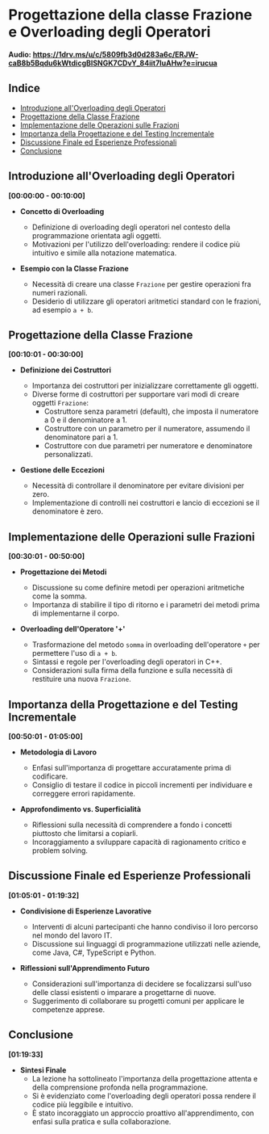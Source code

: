 # Progettazione della classe Frazione e Overloading degli Operatori

**Audio: <https://1drv.ms/u/c/5809fb3d0d283a6c/ERJW-caB8b5Bqdu6kWtdicgBISNGK7CDvY_84iit7IuAHw?e=irucua>**

## Indice

- [Introduzione all'Overloading degli Operatori](#introduzione-alloverloading-degli-operatori)
- [Progettazione della Classe Frazione](#progettazione-della-classe-frazione)
- [Implementazione delle Operazioni sulle Frazioni](#implementazione-delle-operazioni-sulle-frazioni)
- [Importanza della Progettazione e del Testing Incrementale](#importanza-della-progettazione-e-del-testing-incrementale)
- [Discussione Finale ed Esperienze Professionali](#discussione-finale-ed-esperienze-professionali)
- [Conclusione](#conclusione)

## Introduzione all'Overloading degli Operatori

**[00:00:00 - 00:10:00]**

- **Concetto di Overloading**
  - Definizione di overloading degli operatori nel contesto della programmazione orientata agli oggetti.
  - Motivazioni per l'utilizzo dell'overloading: rendere il codice più intuitivo e simile alla notazione matematica.

- **Esempio con la Classe Frazione**
  - Necessità di creare una classe `Frazione` per gestire operazioni fra numeri razionali.
  - Desiderio di utilizzare gli operatori aritmetici standard con le frazioni, ad esempio `a + b`.

## Progettazione della Classe Frazione

**[00:10:01 - 00:30:00]**

- **Definizione dei Costruttori**
  - Importanza dei costruttori per inizializzare correttamente gli oggetti.
  - Diverse forme di costruttori per supportare vari modi di creare oggetti `Frazione`:
    - Costruttore senza parametri (default), che imposta il numeratore a 0 e il denominatore a 1.
    - Costruttore con un parametro per il numeratore, assumendo il denominatore pari a 1.
    - Costruttore con due parametri per numeratore e denominatore personalizzati.

- **Gestione delle Eccezioni**
  - Necessità di controllare il denominatore per evitare divisioni per zero.
  - Implementazione di controlli nei costruttori e lancio di eccezioni se il denominatore è zero.

## Implementazione delle Operazioni sulle Frazioni

**[00:30:01 - 00:50:00]**

- **Progettazione dei Metodi**
  - Discussione su come definire metodi per operazioni aritmetiche come la somma.
  - Importanza di stabilire il tipo di ritorno e i parametri dei metodi prima di implementarne il corpo.

- **Overloading dell'Operatore '+'**
  - Trasformazione del metodo `somma` in overloading dell'operatore `+` per permettere l'uso di `a + b`.
  - Sintassi e regole per l'overloading degli operatori in C++.
  - Considerazioni sulla firma della funzione e sulla necessità di restituire una nuova `Frazione`.

## Importanza della Progettazione e del Testing Incrementale

**[00:50:01 - 01:05:00]**

- **Metodologia di Lavoro**
  - Enfasi sull'importanza di progettare accuratamente prima di codificare.
  - Consiglio di testare il codice in piccoli incrementi per individuare e correggere errori rapidamente.

- **Approfondimento vs. Superficialità**
  - Riflessioni sulla necessità di comprendere a fondo i concetti piuttosto che limitarsi a copiarli.
  - Incoraggiamento a sviluppare capacità di ragionamento critico e problem solving.

## Discussione Finale ed Esperienze Professionali

**[01:05:01 - 01:19:32]**

- **Condivisione di Esperienze Lavorative**
  - Interventi di alcuni partecipanti che hanno condiviso il loro percorso nel mondo del lavoro IT.
  - Discussione sui linguaggi di programmazione utilizzati nelle aziende, come Java, C#, TypeScript e Python.

- **Riflessioni sull'Apprendimento Futuro**
  - Considerazioni sull'importanza di decidere se focalizzarsi sull'uso delle classi esistenti o imparare a progettarne di nuove.
  - Suggerimento di collaborare su progetti comuni per applicare le competenze apprese.

## Conclusione

**[01:19:33]**

- **Sintesi Finale**
  - La lezione ha sottolineato l'importanza della progettazione attenta e della comprensione profonda nella programmazione.
  - Si è evidenziato come l'overloading degli operatori possa rendere il codice più leggibile e intuitivo.
  - È stato incoraggiato un approccio proattivo all'apprendimento, con enfasi sulla pratica e sulla collaborazione.
